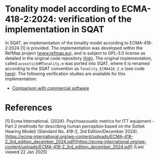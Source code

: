 # Tonality model according to ECMA-418-2:2024: verification of the implementation in SQAT

In SQAT, an implementation of the tonality model according to ECMA-418-2:2024 [1] is provided. The implementation was developed within the RefMap project (www.refmap.eu), and is subject to GPL-3.0 license as detailed in the original code repository [(link)](https://github.com/acoustics-code-salford/refmap-psychoacoustics). The original implementation, called `acousticSHMTonality.m` was ported into SQAT, where it is renamed according to the SQAT convention as `Tonality_ECMA418_2.m` (see code [here](../../psychoacoustic_metrics/Tonality_ECMA418_2/Tonality_ECMA418_2.m)). The following verification studies are available for this implementation:

- [Comparison with commercial software](Tonality_ECMA418_2_software_comparison)

# References
[1] Ecma International. (2024). Psychoacoustic metrics for ITT equipment - Part 2 (methods for describing human perception based on the Sottek Hearing Model) (Standard No. 418-2, 3rd Edition/December 2024). [https://ecma-international.org/wp-content/uploads/ECMA-418-2_3rd_edition_december_2024.pdf](https://ecma-international.org/wp-content/uploads/ECMA-418-2_3rd_edition_december_2024.pdf) (Last viewed 22 Jan 2025)

